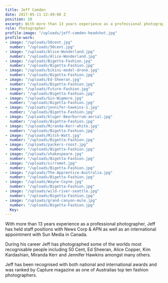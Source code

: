 ```yaml
---
title: Jeff Camden
date: 2017-05-11 22:49:00 Z
position: 10
excerpt: With more than 13 years experience as a professional photographer,
role: Photographer
profile-image: "/uploads/jeff-camden-headshot.jpg"
profile-work:
- image: "/uploads/50cent.jpg"
  number: "/uploads/50cent.jpg"
- image: "/uploads/Alice-Wonderland.jpg"
  number: "/uploads/Alice-Wonderland.jpg"
- image: "/uploads/Bigetta-Fashion.jpg"
  number: "/uploads/Bigetta-Fashion.jpg"
- image: "/uploads/bikini-model-drone.jpg"
  number: "/uploads/Bigetta-Fashion.jpg"
- image: "/uploads/Ed-Sheeran.jpg"
  number: "/uploads/Bigetta-Fashion.jpg"
- image: "/uploads/Future-Fashion.jpg"
  number: "/uploads/Bigetta-Fashion.jpg"
- image: "/uploads/Gin-Wigmore.jpg"
  number: "/uploads/Bigetta-Fashion.jpg"
- image: "/uploads/jennifer-hawkins-1.jpg"
  number: "/uploads/Bigetta-Fashion.jpg"
- image: "/uploads/kluger-Beerburrum-aerial.jpg"
  number: "/uploads/Bigetta-Fashion.jpg"
- image: "/uploads/Miranda-Kerr-white.jpg"
  number: "/uploads/Bigetta-Fashion.jpg"
- image: "/uploads/Mitch-Watt.jpg"
  number: "/uploads/Bigetta-Fashion.jpg"
- image: "/uploads/packers-roost.jpg"
  number: "/uploads/Bigetta-Fashion.jpg"
- image: "/uploads/shakespeare.jpg"
  number: "/uploads/Bigetta-Fashion.jpg"
- image: "/uploads/sirromet.jpg"
  number: "/uploads/Bigetta-Fashion.jpg"
- image: "/uploads/The-Apprentice-Australia.jpg"
  number: "/uploads/Bigetta-Fashion.jpg"
- image: "/uploads/Wayne-Coyne.jpg"
  number: "/uploads/Bigetta-Fashion.jpg"
- image: "/uploads/wild-river-seattle.jpg"
  number: "/uploads/Bigetta-Fashion.jpg"
- image: "/uploads/grand-canyon-mule.jpg"
  number: "/uploads/Bigetta-Fashion.jpg"
  Key: 
---
```


With more than 13 years experience as a professional photographer, Jeff has held staff positions with News Corp & APN as well as an international appointment with Sun Media in Canada.

During his career Jeff has photographed some of the worlds most recognisable people including 50 Cent, Ed Sheeran, Alice Copper, Kim Kardashian, Miranda Kerr and Jennifer Hawkins amongst many others. 

Jeff has been recognised with both national and international awards and was ranked by Capture magazine as one of Australias top ten fashion photographers. 
